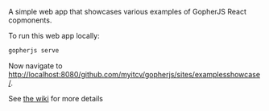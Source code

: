 A simple web app that showcases various examples of GopherJS React copmonents.

To run this web app locally:

```bash
gopherjs serve
```

Now navigate to [http://localhost:8080/github.com/myitcv/gopherjs/sites/examplesshowcase/](http://localhost:8080/github.com/myitcv/gopherjs/sites/examplesshowcase/).

See [the wiki](https://github.com/myitcv/gopherjs/wiki) for more details
